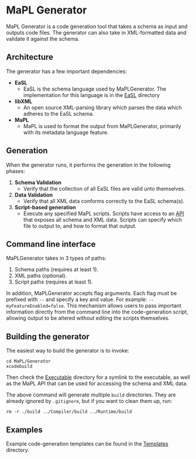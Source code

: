 # MaPL Generator

MaPL Generator is a code generation tool that takes a schema as input and outputs code files. The generator can also take in XML-formatted data and validate it against the schema.

## Architecture
The generator has a few important dependencies:

* **EaSL**
    * EaSL is the schema language used by MaPLGenerator. The implementation for this language is in the [EaSL](./EaSL) directory
* **libXML**
    * An open source XML-parsing library which parses the data which adheres to the EaSL schema.
* **MaPL**
    * MaPL is used to format the output from MaPLGenerator, primarily with its metadata language feature.

## Generation

When the generator runs, it performs the generation in the following phases:

1. **Schema Validation**
    * Verify that the collection of all EaSL files are valid unto themselves.
1. **Data Validation**
    * Verify that all XML data conforms correctly to the EaSL schema(s).
1. **Script-based generation**
    * Execute any specified MaPL scripts. Scripts have access to an [API](./Executable/MaPLGeneratorAPI.mapl) that exposes all schema and XML data. Scripts can specify which file to output to, and how to format that output.

## Command line interface

MaPLGenerator takes in 3 types of paths:

1. Schema paths (requires at least 1).
1. XML paths (optional).
1. Script paths (requires at least 1).

In addition, MaPLGenerator accepts flag arguments. Each flag must be prefixed with `--` and specify a key and value. For example: `--myFeatureEnabled=false`. This mechanism allows users to pass important information directly from the command line into the code-generation script, allowing output to be altered without editing the scripts themselves.

## Building the generator

The easiest way to build the generator is to invoke:
```
cd MaPL/Generator
xcodebuild
```
Then check the [Executable](./Executable) directory for a symlink to the executable, as well as the MaPL API that can be used for accessing the schema and XML data.

The above command will generate multiple `build` directories. They are already ignored by `.gitignore`, but if you want to clean them up, run:
```
rm -r ./build ../Compiler/build ../Runtime/build
```

## Examples
Example code-generation templates can be found in the [Templates](./Templates) directory.
